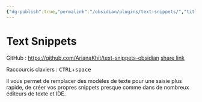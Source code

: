 ```yaml
---
{"dg-publish":true,"permalink":"/obsidian/plugins/text-snippets/","title":"Untitled"}
---
```



# Text Snippets

GitHub : https://github.com/ArianaKhit/text-snippets-obsidian
[share link](obsidian://show-plugin?id=text-snippets-obsidian)

Raccourcis claviers : <kbd>CTRL</kbd>+<kbd>space</kbd> 

Il vous permet de remplacer des modèles de texte pour une saisie plus rapide, de créer vos propres snippets presque comme dans de nombreux éditeurs de texte et IDE.


